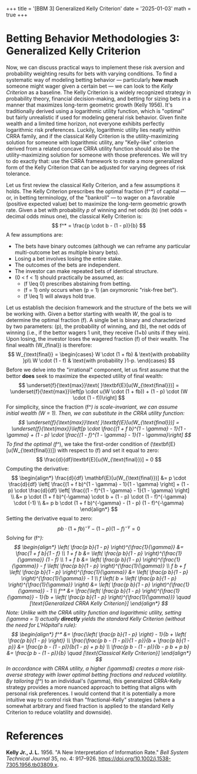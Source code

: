 +++
title = '[BBM 3] Generalized Kelly Criterion'
date = '2025-01-03'
math = true
+++

# Betting Behavior Methodologies 3: Generalized Kelly Criterion

Now, we can discuss practical ways to implement these risk aversion and probability weighting results for bets with varying conditions. To find a systematic way of modeling betting behavior &mdash; particularly **how much** someone might wager given a certain bet &mdash; we can look to the *Kelly Criterion* as a baseline. The Kelly Criterion is a widely recognized strategy in probability theory, financial decision-making, and betting for sizing bets in a manner that maximizes long-term geometric growth (Kelly 1956). It's traditionally derived using a logarithmic utility function, which is "optimal" but fairly unrealistic if used for modeling general risk behavior. Given finite wealth and a limited time horizon, not everyone exhibits perfectly logarithmic risk preferences. Luckily, logarithmic utility lies neatly within CRRA family, and if the classical Kelly Criterion is the utility-maximizing solution for someone with logarithmic utility, any "Kelly-like" criterion derived from a related concave CRRA utility function should also be the utility-maximizing solution for someone with those preferences. We will try to do exactly that: use the CRRA framework to create a more generalized form of the Kelly Criterion that can be adjusted for varying degrees of risk tolerance.

Let us first review the classical Kelly Criterion, and a few assumptions it holds. The Kelly Criterion prescribes the optimal fraction \(f^*\) of capital &mdash; or, in betting terminology, of the "bankroll" &mdash; to wager on a favorable (positive expected value) bet to maximize the long-term geometric growth rate. Given a bet with probability $p$ of winning and net odds \(b\) (net odds = decimal odds minus one), the classical Kelly Criterion is:
$$
f^* = \frac{p \cdot b - (1 - p)}{b}
$$
A few assumptions are:
- The bets have binary outcomes (although we can reframe any particular multi-outcome bet as multiple binary bets).
- Losing a bet involves losing the entire stake.
- The outcomes of the bets are independent.
- The investor can make repeated bets of identical structure.
- \(0 < f < 1\) should practically be assumed, as:
    - \(f \leq 0\) prescribes abstaining from betting.
    - \(f = 1\) only occurs when \(p = 1\) (an oxymoronic "risk-free bet").
    - \(f \leq 1\) will always hold true.

Let us establish the decision framework and the structure of the bets we will be working with. Given a bettor starting with wealth $W$, the goal is to determine the optimal fraction \(f\). A single bet is binary and characterized by two parameters: \(p\), the probability of winning, and \(b\), the net odds of winning (i.e., if the bettor wagers 1 unit, they receive \(1+b\) units if they win). Upon losing, the investor loses the wagered fraction \(f\) of their wealth. The final wealth \(W_{final}\) is therefore:
$$
    W_{\text{final}} = \begin{cases}
        W \cdot (1 + fb) & \text{with probability }p\\
        W \cdot (1 - f) & \text{with probability }1-p.
    \end{cases}
$$
Before we delve into the "irrational" component, let us first assume that the bettor **does** seek to maximize the expected utility of final wealth:
$$
\underset{f}{\text{max}}\text{ }\textbf{E}[u(W_{\text{final}})] = \underset{f}{\text{max}}\left[p \cdot u(W \cdot (1 + fb)) + (1 - p) \cdot (W \cdot (1 - f))\right]
$$
For simplicity, since the fraction \(f^*\) is scale-invariant, we can assume initial wealth \(W = 1\). Then, we can substitute in the CRRA utility function:
$$
\underset{f}{\text{max}}\text{ }\textbf{E}[u(W_{\text{final}})] = \underset{f}{\text{max}}\left[p \cdot \frac{(1 + f b)^{1 - \gamma} - 1}{1 - \gamma} + (1 - p) \cdot \frac{(1 - f)^{1 - \gamma} - 1}{1 - \gamma}\right]
$$
To find the optimal \(f^*\), we take the first-order condition of \(\textbf{E}[u(W_{\text{final}})]\) with respect to \(f\) and set it equal to zero:
$$
\frac{d}{df}\textbf{E}[u(W_{\text{final}})] = 0
$$
Computing the derivative:
$$
\begin{align*}
\frac{d}{df} \mathbf{E}[u(W_{\text{final}})] &= p \cdot \frac{d}{df} \left[ \frac{(1 + f b)^{1 - \gamma} - 1}{1 - \gamma} \right] + (1 - p) \cdot \frac{d}{df} \left[ \frac{(1 - f)^{1 - \gamma} - 1}{1 - \gamma} \right] \\
&= p \cdot (1 + f b)^{-\gamma} \cdot b + (1 - p) \cdot (1 - f)^{-\gamma} \cdot (-1) \\
&= p b \cdot (1 + f b)^{-\gamma} - (1 - p) (1 - f)^{-\gamma}
\end{align*}
$$
Setting the derivative equal to zero:
$$
p b \cdot (1 + f b)^{-\gamma} - (1 - p) (1 - f)^{-\gamma} = 0
$$
Solving for \(f^*\):
$$
\begin{align*}
\left( \frac{p b}{1 - p} \right)^{\frac{1}{\gamma}} &= \frac{1 + f b}{1 - f} \\
1 + f b &= \left( \frac{p b}{1 - p} \right)^{\frac{1}{\gamma}} (1 - f) \\
1 + f b &= \left( \frac{p b}{1 - p} \right)^{\frac{1}{\gamma}} - f \left( \frac{p b}{1 - p} \right)^{\frac{1}{\gamma}} \\
f b + f \left( \frac{p b}{1 - p} \right)^{\frac{1}{\gamma}} &= \left( \frac{p b}{1 - p} \right)^{\frac{1}{\gamma}} - 1 \\
f \left( b + \left( \frac{p b}{1 - p} \right)^{\frac{1}{\gamma}} \right) &= \left( \frac{p b}{1 - p} \right)^{\frac{1}{\gamma}} - 1 \\
f^* &= \frac{\left( \frac{p b}{1 - p} \right)^{\frac{1}{\gamma}} - 1}{b + \left( \frac{p b}{1 - p} \right)^{\frac{1}{\gamma}}} \quad [\text{Generalized CRRA Kelly Criterion}]
\end{align*}
$$
Note: Unlike with the CRRA utility function and logarithmic utility, setting \(\gamma = 1\) actually **directly** yields the standard Kelly Criterion (without the need for L'Hôpital's rule):
$$
\begin{align*}
f^* &= \frac{\left( \frac{p b}{1 - p} \right) - 1}{b + \left( \frac{p b}{1 - p} \right)} \\
\frac{\frac{p b - (1 - p)}{1 - p}}{b + \frac{p b}{1 - p}} &= \frac{p b - (1 - p)}{b(1 - p) + p b} \\
\frac{p b - (1 - p)}{b - p b + p b} &= \frac{p b - (1 - p)}{b} \quad [\text{Classical Kelly Criterion}]
\end{align*}
$$
In accordance with CRRA utility, a higher \(\gamma$\) creates a more risk-averse strategy with lower optimal betting fractions and reduced volatility. By tailoring \(f^*\) to an individual's \(\gamma\), this generalized CRRA-Kelly strategy provides a more nuanced approach to betting that aligns with personal risk preferences. I would contend that it is potentially a more intuitive way to control risk than "fractional-Kelly" strategies (where a somewhat arbitrary and fixed fraction is applied to the standard Kelly Criterion to reduce volatility and downside).

# References
**Kelly Jr., J. L.** 1956. "A New Interpretation of Information Rate." *Bell System Technical Journal* 35, no. 4: 917–926. https://doi.org/10.1002/j.1538-7305.1956.tb03809.x.